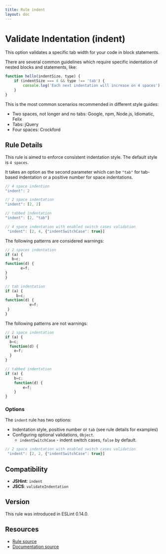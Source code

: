 ```yaml
---
title: Rule indent
layout: doc
---
```

<!-- Note: No pull requests accepted for this file. See README.md in the root directory for details. -->
# Validate Indentation (indent)

This option validates a specific tab width for your code in block statements.

There are several common guidelines which require specific indentation of nested blocks and statements, like:

```js
function hello(indentSize, type) {
    if (indentSize === 4 && type !== 'tab') {
        console.log('Each next indentation will increase on 4 spaces');
    }
}
```

This is the most common scenarios recommended in different style guides:

* Two spaces, not longer and no tabs: Google, npm, Node.js, Idiomatic, Felix
* Tabs: jQuery
* Four spaces: Crockford

## Rule Details

This rule is aimed to enforce consistent indentation style. The default style is `4 spaces`.

It takes an option as the second parameter which can be `"tab"` for tab-based indentation or a positive number for space indentations.

```js
// 4 space indention
"indent": 2

// 2 space indentation
"indent": [2, 2]

// tabbed indentation
"indent": [2, "tab"]

// 4 space indentation with enabled switch cases validation
 "indent": [2, 4, {"indentSwitchCase": true}]
```

The following patterns are considered warnings:

```js
// 2 spaces indentation
if (a) {
   b=c;
function(d) {
       e=f;
}
}

// tab indentation
if (a) {
     b=c;
function(d) {
           e=f;
 }
}

```

The following patterns are not warnings:

```js
// 2 space indentation
if (a) {
  b=c;
  function(d) {
    e=f;
  }
}

// tabbed indentation
if (a) {
    b=c;
    function(d) {
        e=f;
    }
}
```

### Options

The `indent` rule has two options:

* Indentation style, positive number or `tab` (see rule details for examples)
* Configuring optional validations, `Object`.
    * `indentSwitchCase` - indent switch cases, `false` by default.

```js
// 2 space indentation with enabled switch cases validation
 "indent": [2, 2, {"indentSwitchCase": true}]
```

## Compatibility

* **JSHint**: `indent`
* **JSCS**: `validateIndentation`

## Version

This rule was introduced in ESLint 0.14.0.

## Resources

* [Rule source](https://github.com/eslint/eslint/tree/master/lib/rules/indent.js)
* [Documentation source](https://github.com/eslint/eslint/tree/master/docs/rules/indent.md)
